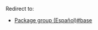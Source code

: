 Redirect to:

*   [Package group (Español)#base](/index.php/Package_group_(Espa%C3%B1ol)#base "Package group (Español)")